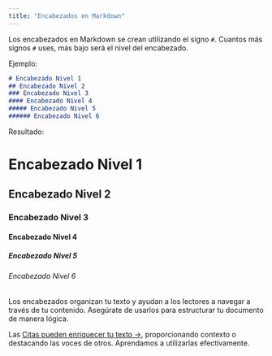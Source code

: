 ```yaml
---
title: "Encabezados en Markdown"
---
```


Los encabezados en Markdown se crean utilizando el signo `#`. Cuantos más signos `#` uses, más bajo será el nivel del encabezado.

Ejemplo:

```markdown
# Encabezado Nivel 1
## Encabezado Nivel 2
### Encabezado Nivel 3
#### Encabezado Nivel 4
##### Encabezado Nivel 5
###### Encabezado Nivel 6
```

Resultado: 

# Encabezado Nivel 1
## Encabezado Nivel 2
### Encabezado Nivel 3
#### Encabezado Nivel 4
##### Encabezado Nivel 5
###### Encabezado Nivel 6

Los encabezados organizan tu texto y ayudan a los lectores a navegar a través de tu contenido. Asegúrate de usarlos para estructurar tu documento de manera lógica.

Las [Citas pueden enriquecer tu texto →](../citas/), proporcionando contexto o destacando las voces de otros. Aprendamos a utilizarlas efectivamente.
